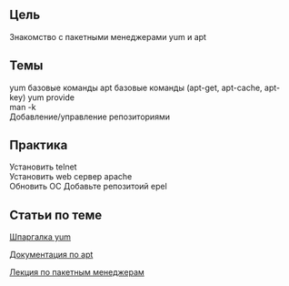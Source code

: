 ## Цель
Знакомство с пакетными менеджерами yum и apt 

## Темы
yum базовые команды
apt базовые команды (apt-get, apt-cache, apt-key)
yum provide  
man -k  
Добавление/управление репозиториями  


## Практика 
Установить telnet  
Установить web сервер apache  
Обновить ОС 
Добавьте репозитоий epel

## Статьи по теме
[Шпаргалка yum](https://habr.com/ru/post/301292/)

[Документация по apt](https://help.ubuntu.ru/wiki/apt)

[Лекция по пакетным менеджерам](https://youtu.be/HdB39dL0DbE?list=PLrCZzMib1e9rx3HmaLQfLYb9ociIvYOY1)

